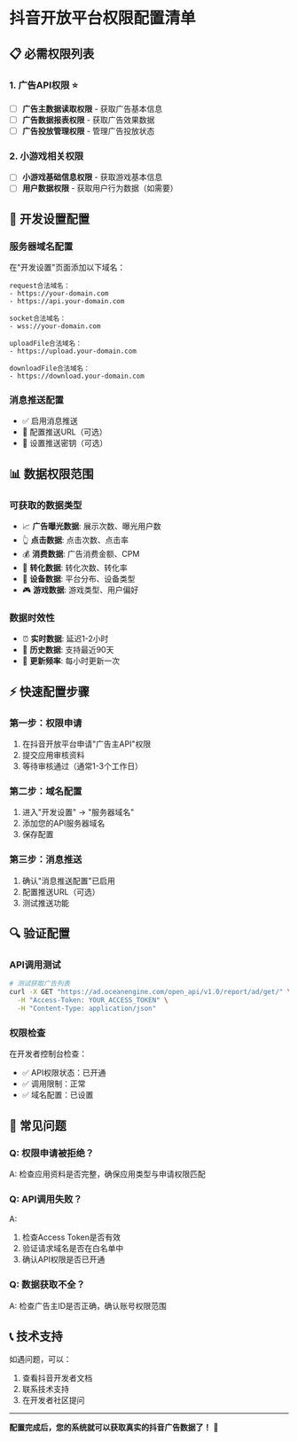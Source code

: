 # 抖音开放平台权限配置清单

## 📋 必需权限列表

### 1. 广告API权限 ⭐
- [ ] **广告主数据读取权限** - 获取广告基本信息
- [ ] **广告数据报表权限** - 获取广告效果数据
- [ ] **广告投放管理权限** - 管理广告投放状态

### 2. 小游戏相关权限
- [ ] **小游戏基础信息权限** - 获取游戏基本信息
- [ ] **用户数据权限** - 获取用户行为数据（如需要）

## 🔧 开发设置配置

### 服务器域名配置
在"开发设置"页面添加以下域名：

```
request合法域名：
- https://your-domain.com
- https://api.your-domain.com

socket合法域名：
- wss://your-domain.com

uploadFile合法域名：
- https://upload.your-domain.com

downloadFile合法域名：
- https://download.your-domain.com
```

### 消息推送配置
- ✅ 启用消息推送
- 📝 配置推送URL（可选）
- 🔐 设置推送密钥（可选）

## 📊 数据权限范围

### 可获取的数据类型
- 📈 **广告曝光数据**: 展示次数、曝光用户数
- 👆 **点击数据**: 点击次数、点击率
- 💰 **消费数据**: 广告消费金额、CPM
- 🎯 **转化数据**: 转化次数、转化率
- 📱 **设备数据**: 平台分布、设备类型
- 🎮 **游戏数据**: 游戏类型、用户偏好

### 数据时效性
- ⏰ **实时数据**: 延迟1-2小时
- 📅 **历史数据**: 支持最近90天
- 🔄 **更新频率**: 每小时更新一次

## ⚡ 快速配置步骤

### 第一步：权限申请
1. 在抖音开放平台申请"广告主API"权限
2. 提交应用审核资料
3. 等待审核通过（通常1-3个工作日）

### 第二步：域名配置
1. 进入"开发设置" → "服务器域名"
2. 添加您的API服务器域名
3. 保存配置

### 第三步：消息推送
1. 确认"消息推送配置"已启用
2. 配置推送URL（可选）
3. 测试推送功能

## 🔍 验证配置

### API调用测试
```bash
# 测试获取广告列表
curl -X GET "https://ad.oceanengine.com/open_api/v1.0/report/ad/get/" \
  -H "Access-Token: YOUR_ACCESS_TOKEN" \
  -H "Content-Type: application/json"
```

### 权限检查
在开发者控制台检查：
- ✅ API权限状态：已开通
- ✅ 调用限制：正常
- ✅ 域名配置：已设置

## 🚨 常见问题

### Q: 权限申请被拒绝？
A: 检查应用资料是否完整，确保应用类型与申请权限匹配

### Q: API调用失败？
A: 
1. 检查Access Token是否有效
2. 验证请求域名是否在白名单中
3. 确认API权限是否已开通

### Q: 数据获取不全？
A: 检查广告主ID是否正确，确认账号权限范围

## 📞 技术支持

如遇问题，可以：
1. 查看抖音开发者文档
2. 联系技术支持
3. 在开发者社区提问

---

**配置完成后，您的系统就可以获取真实的抖音广告数据了！** 🎉